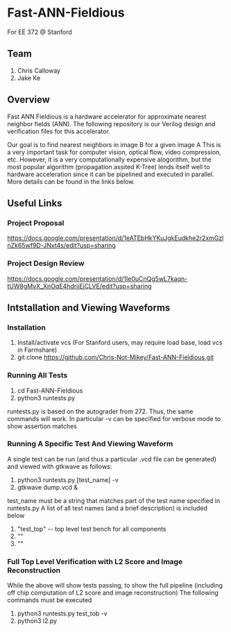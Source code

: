 # Fast-ANN-Fieldious
For EE 372 @ Stanford


## Team
1. Chris Calloway 
2. Jake Ke

## Overview

Fast ANN Fieldious is a hardware accelerator for approximate nearest neighbor fields (ANN). The following repository is our Verilog design and verification files for this accelerator.


Our goal is to find nearest neighbors in image B for a given image A
This is a very important task for computer vision, optical flow, video compression, etc.
However, it is a very computationally expensive alogorithm, but the most popular algorithm (propagation assited K-Tree) lends itself well to hardware acceleration since it can be pipelined and executed in parallel. More details can be found in the links below.



## Useful Links

### Project Proposal

https://docs.google.com/presentation/d/1eATEbHkYKuJgkEudkhe2r2xmGzlnZk65wf9D-JNxt4s/edit?usp=sharing

### Project Design Review

https://docs.google.com/presentation/d/1Ie0uCnQg5wL7kaqn-tUW8gMvX_XnOqE4hdrijEjCLVE/edit?usp=sharing


## Intstallation and Viewing Waveforms

### Installation
1. Install/activate vcs (For Stanford users, may require load base, load vcs in Farmshare)
2. git clone https://github.com/Chris-Not-Mikey/Fast-ANN-Fieldious.git

### Running All Tests 

1. cd Fast-ANN-Fieldious
2. python3 runtests.py 

runtests.py is based on the autograder from 272. Thus, the same commands will work.
In particular -v can be specified for verbose mode to show assertion matches


### Running A Specific Test And Viewing Waveform 

A single test can be run (and thus a particular .vcd file can be generated) and viewed with gtkwave as follows:

1. python3 runtests.py [test_name] -v
2. gtkwave dump.vcd &

test_name must be a string that matches part of the test name specified in runtests.py
A list of all test names (and a brief description) is included below

1. "test_top" -- top level test bench for all components 
2. ""
3. ""



### Full Top Level Verification with L2 Score and Image Reconstruction

While the above will show tests passing, to show the full pipeline (including off chip computation of L2 score and image reconstruction)
The following commands must be executed

1.  python3 runtests.py test_tob -v
2.  python3 l2.py 





